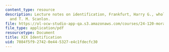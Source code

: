 ```yaml
---
content_type: resource
description: Lecture notes on identification, Frankfurt, Harry G., wholeheartedness,
  and T. M. Scanlon.
file: https://ol-ocw-studio-app-qa.s3.amazonaws.com/courses/24-120-moral-psychology-spring-2009/7084f5f927420e445327e4c1fdecfc30_MIT24_120s09_lec19.pdf
file_type: application/pdf
resourcetype: Document
title: XIX Identification
uid: 7084f5f9-2742-0e44-5327-e4c1fdecfc30
---
```

